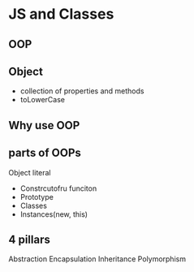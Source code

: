 # JS and Classes

## OOP
##  Object
- collection of properties and methods
- toLowerCase

## Why use OOP

## parts of OOPs
Object literal

- Constrcutofru funciton
- Prototype
- Classes
- Instances(new, this)

## 4 pillars
Abstraction
Encapsulation
Inheritance
Polymorphism
